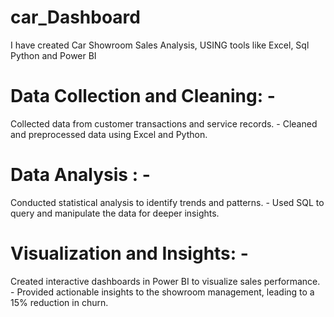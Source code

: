 # car_Dashboard
I have created Car Showroom Sales Analysis, USING tools like Excel, Sql Python and Power BI
# Data Collection and Cleaning: -
Collected data from customer transactions and service records. - Cleaned and preprocessed data using Excel and Python. 
# Data Analysis : -
Conducted statistical analysis to identify trends and patterns. - Used SQL to query and manipulate the data for deeper insights.
# Visualization and Insights: - 
Created interactive dashboards in Power BI to visualize sales performance. - 
Provided actionable insights to the showroom management, leading to a 15% reduction in churn.
